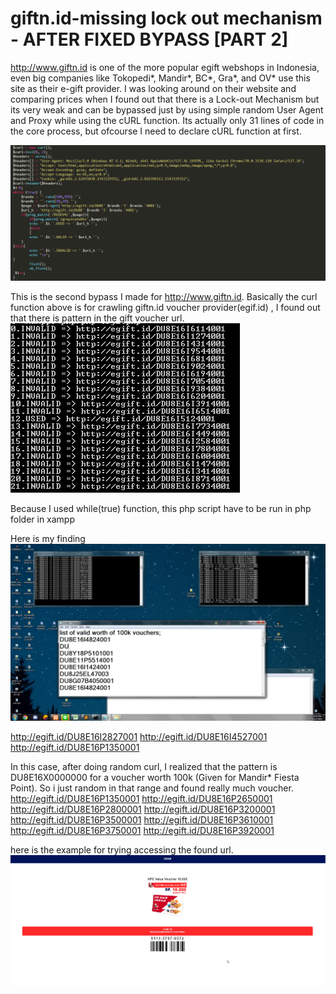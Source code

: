 # giftn.id-missing lock out mechanism - AFTER FIXED BYPASS [PART 2]


http://www.giftn.id is one of the more popular egift webshops in Indonesia, even big companies like Tokopedi*, Mandir*, BC*, Gra*, and OV* use this site as their e-gift provider. 
I was looking around on their website and comparing prices when I found out that there is a Lock-out Mechanism but its very weak and can be bypassed just by using simple random User Agent and Proxy while using the cURL function.
Its actually only 31 lines of code in the core process, but ofcourse I need to declare cURL function at first.

![alt text](https://github.com/r1singkid/egift.id-missing-lock-out-mechanism/blob/master/core%20code.png)

This is the second bypass I made for http://www.giftn.id. Basically the curl function above is for crawling giftn.id voucher provider(egif.id) , I found out that there is pattern in the gift voucher url.
![alt text](https://github.com/r1singkid/egift.id-missing-lock-out-mechanism/blob/master/proccess.png)

Because I used while(true) function, this php script have to be run in php folder in xampp

Here is my finding
![alt text](https://github.com/r1singkid/egift.id-missing-lock-out-mechanism/blob/master/running%20and%20found.png)


http://egift.id/DU8E16I2827001 
http://egift.id/DU8E16I4527001 
http://egift.id/DU8E16P1350001 

In this case, after doing random curl, I realized that the pattern is
DU8E16X0000000
for a voucher worth 100k (Given for Mandir* Fiesta Point). So i just random in that range and found really much voucher.
http://egift.id/DU8E16P1350001 
http://egift.id/DU8E16P2650001 
http://egift.id/DU8E16P2800001 
http://egift.id/DU8E16P3200001 
http://egift.id/DU8E16P3500001 
http://egift.id/DU8E16P3610001 
http://egift.id/DU8E16P3750001 
http://egift.id/DU8E16P3920001 

here is the example for trying accessing the found url.
![alt text](https://github.com/r1singkid/egift.id-missing-lock-out-mechanism/blob/master/boom.png)



